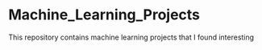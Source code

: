 # Machine_Learning_Projects
This repository contains machine learning projects that I found interesting
